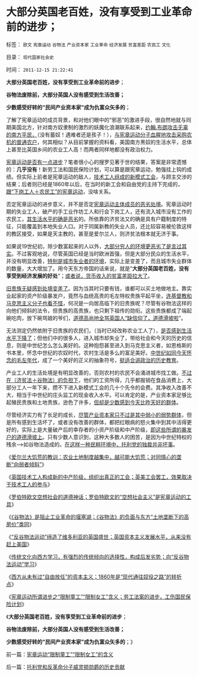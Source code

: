# 大部分英国老百姓，没有享受到工业革命前的进步；

标签： `欧文` `宪章运动` `谷物法` `产业资本家` `工业革命` `经济发展` `贫富差距` `农民工` `文化` 

目录： `现代国家社会史`

时间： `2011-12-15 21:22:41`

**大部分英国老百姓，没有享受到工业革命前的进步**；

**谷物法废除前，大部分英国人没有感受到生活改善；**

**少数感受好转的“民间产业资本家”成为仇富众矢多的**；

了解了宪章运动的成员背景，和对他们眼中的“邪恶”的激进手段，很自然地就与同期美国北方，针对南方奴隶制的激烈的妖魔化浪潮联系起来，[约翰.布朗攻击无辜的南方平民，](../../../2011/7/9/战犯约翰.布朗的灵魂在地狱里腐烂!.md)（没有蓄奴！遇难者还是孩子！），[与宪章运动分子血腥地攻击采购农机的普通农户](../../../2011/12/11/宪章运动是愚昧的义和团，英国早期工会的成长.md)，何其相似？从目前掌握的资料看，美国南方黑奴的生活水平，总体上甚至比英国乡间的农业工人高！而两者同样地都没有政治权力。

[宪章运动是否有一点进步](../../../2011/12/11/宪章运动在反谷物法中瓦解，国富论因何崛起？.md)？笔者很小心的搜罗见著于世的结果，答案是非常遗憾的：**几乎没有**！新劳工法和国民保险计划，可以算是跟宪章运动，勉强挂上钩的成绩。但实际上前者是宪章运动的敌人，[技术工人组成的新模式工会](../../../2011/12/13/工会活动集中在夕阳行业,“向弱者倾斜”将导致社会停滞.md)，与顾主交涉的结果；后者则已经是1860年以后，在当时的新工会和自由党的主持下完成的，[跟“下岗工人＋农民工”的宪章运动](../../../2011/7/10/彻头彻尾的《通往奴役之路》.md)，没啥关系。

否定宪章运动的进步意义，并不是否定[宪章运动主体成员的恶劣处境](../../../2011/12/6/英国宪章运动不是工人运动，而是“反工人”的运动.md)。宪章运动时期的失业工人，破产的手工业作坊工人和行会下岗工人，还有流入城市没有工作的农民工，[其生活水平的确是恶劣](../../../2011/12/12/英国工业革命时的社会结构和农民处境.md)的。所依靠的济贫法又的确是具有户籍制度的特征，只能覆盖到本地失业人口。对于同属新教的失业人员，还比较容易被伦敦这样的教区接受，如果是天主教的，甚至是爱尔兰人，则济贫法根本就无济于事。

如果说19世纪初，除少数富起来的人以外，[大部分穷人的环境更恶劣了是言过其实](../../../2009/12/10/80年代的改革和就业途径和失业.md)。不过客观地说，尽管英国已经是当时欧洲首强，但是大部分民众的生活水平，并没有明显改善，[特别是城市失业者的环境](../../../2009/8/30/最贫困的人口是城市世袭贫困.md)，实际上是变差了，而且城市失业群体的数量，大大增加了。用今天东方帝国的话来说，就是“**大部分英国老百姓，没有享受到经济发展的好处**”；[或者说，货币收入的贫富差距拉大了](../../../2010/3/5/我国的贫富差距是历史上最小并在继续缩小.md)。

[旧贵族无疑感到处境变差了](../../../2009/7/21/混水便于摸鱼，特权等于产权.md)。因为当其时只要有钱，谁都可以买土地做地主。靠实业起家的资产阶级暴发户，竟然与血统高贵的毛左特权贵族平起平坐，[连基督教和马克思主义分子也看不怪](../../../2011/10/31/基督教和马克思推崇的中世纪“没有剥削”.md)，何况是一向居高临下的旧贵族呢？尽管有谷物法这样的向他们倾斜的法令，但贵族的高贵族，也只剩下祖传的勋衔。这些贵族都成了端起碗吃肉，放下碗骂娘的爷们，[道德高尚地全骂英国人“缺信仰了，道德滑坡啦](http://darthvad.blog.163.com/blog/static/53399470201110423842942/)”。

无法测定仍然依附于旧贵族的农民们，（当时已经改称农业工人了），[是否感到生活水平下降了](../../../2011/12/12/英国工业革命时期“被解放的农奴”.md)；但他们中的很多人，进入城市却失业了，带给社会和今天的历史的信息，则是中世纪怎么怎么美好的。这种抱怨甚至进入到马克思主义者，如恩格斯的书本里，怀念中世纪的农奴时代，农村生活是多么的富足美好。[中世纪如同今天怀念的毛左年代](../../../2011/11/11/很多贫民还是认毛主席的.md)，成了一个美好的正义的抽象符号，[挺适合讲政治的历史教育](../../../2011/2/16/诱导行为的道德史和行为分析的历史科学.md)。

产业工人的生活处境是有明显改善的，否则农村的农民不会涌进城市找工做。[不过在（济贫法＋谷物法）的负担下](../../../2010/3/6/向移民倾斜，居民如何实现“安居乐业”呢.md)，他们的工资所得，几乎都报销在食品消费上，大部分工人一年下来，攒不下进入新模式工会的几十个先令的会费。其净收入改善不大，相当于中世纪的庄头监工的现金收入水平。可以肯定的是，产业资本家足够比起殖民贵族和土地贵族，逊色了许多，[但却是少数感到今天比昨天好的群体](../../../2010/1/26/民营企业资本是中国的弱势群体.md)。

尽管经济实力有了长足的成长，[尽管产业资本家只不过是其中弱小的弱势群体](../../../2009/8/7/生意难做，打肿脸充胖子的民营企业家.md)，但是所有感到生活坏了，或者没有改善的群体，都把红眼病的怒火集中到其中活得更好的，实际上是大量破产后的幸存者的小资产阶级和中产阶级，[即这些所谓的暴发户的道德滑坡上](../../../2011/6/17/资本家是最可爱的蠢驴，是消费者最忠实的朋友.md)。只有少数人意识到，这种大多数人的困苦，是因为中世纪特权的残余——>如谷物法造成的。[在这样一种民粹环境中，托利党的独裁并非坏事](../../../2011/12/6/英国托利党的1780-1830年的“极右独裁”.md)。

《[爱尔兰大饥荒的教训：农业土地制度越集中，越可能大饥荒；对同情心的垄断“向弱者倾斜”](../../../2011/12/13/爱尔兰大饥荒的教训;垄断同情心的“向弱者倾斜”.md)》

《[英国技术工人构成新的中产阶级，组织出真正的工会；英美工会罢工，效果取决于技术工人的参与](../../../2011/12/13/工会活动集中在夕阳行业,“向弱者倾斜”将导致社会停滞.md)》

《[罗伯特欧文空想社会的道德神话；罗伯特欧文的“空想社会主义”是宪章运动的工具](../../../2011/12/13/欧文空想社会主义的道德神话和商业秘密.md)》

《[《谷物法》是阻止工业革命的堰塞湖；《谷物法》的负面与东方“土地垄断下的高房价”类同](../../../2011/12/14/《谷物法》阻止工业革命的堰塞湖，英国殖民的温州模式.md)》

《[“反谷物法运动”缔造了维多利亚的英国盛世；英国资本主义发展水平，从来没有赶上美国](../../../2011/12/14/“反谷物法运动”的自由战士缔造了维多利亚的盛世.md)》

《[传统文化向西方学习，有强烈的传统倾向的选择性，构成后发劣势；向“反谷物法运动”学习](../../../2011/12/14/实体经济学逻辑下的历史素描，向“反谷物法运动”学习.md)》

《[西方从未有过“自由放任”的资本主义；1860年是“现代通往奴役之路”的转折点](../../../2011/12/14/人权私有制解放是艰辛的进程，“现代通往奴役之路”的转折点.md)》

《[宪章运动所谓进步之“限制童工”“限制女工”含义；劳工法案的进步，工伤国民保险计划](../../../2011/12/15/宪章运动“限制童工”“限制女工”的含义.md)》

《**大部分英国老百姓，没有享受到工业革命前的进步**；

**谷物法废除前，大部分英国人没有感受到生活改善；**

**少数感受好转的“民间产业资本家”成为仇富众矢多的**；》



前一篇：[宪章运动“限制童工”“限制女工”的含义](../../../2011/12/15/宪章运动“限制童工”“限制女工”的含义.md)

后一篇：[托利党和反革命分子威灵顿勋爵的历史贡献](../../../2011/12/15/托利党和反革命分子威灵顿勋爵的历史贡献.md)